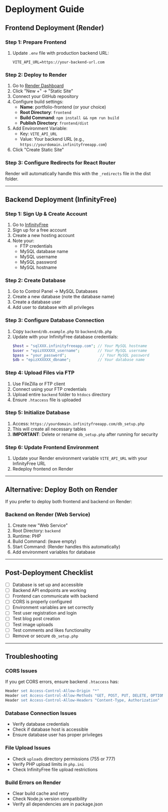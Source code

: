 # Deployment Guide

## Frontend Deployment (Render)

### Step 1: Prepare Frontend
1. Update `.env` file with production backend URL:
   ```
   VITE_API_URL=https://your-backend-url.com
   ```

### Step 2: Deploy to Render
1. Go to [Render Dashboard](https://dashboard.render.com/)
2. Click "New +" → "Static Site"
3. Connect your GitHub repository
4. Configure build settings:
   - **Name**: portfolio-frontend (or your choice)
   - **Root Directory**: `frontend`
   - **Build Command**: `npm install && npm run build`
   - **Publish Directory**: `frontend/dist`
5. Add Environment Variable:
   - Key: `VITE_API_URL`
   - Value: Your backend URL (e.g., `https://yourdomain.infinityfreeapp.com`)
6. Click "Create Static Site"

### Step 3: Configure Redirects for React Router
Render will automatically handle this with the `_redirects` file in the dist folder.

---

## Backend Deployment (InfinityFree)

### Step 1: Sign Up & Create Account
1. Go to [InfinityFree](https://infinityfree.net/)
2. Sign up for a free account
3. Create a new hosting account
4. Note your:
   - FTP credentials
   - MySQL database name
   - MySQL username
   - MySQL password
   - MySQL hostname

### Step 2: Create Database
1. Go to Control Panel → MySQL Databases
2. Create a new database (note the database name)
3. Create a database user
4. Add user to database with all privileges

### Step 3: Configure Database Connection
1. Copy `backend/db.example.php` to `backend/db.php`
2. Update with your InfinityFree database credentials:
   ```php
   $host = "sqlXXX.infinityfreeapp.com"; // Your MySQL hostname
   $user = "epizXXXXXX_username";        // Your MySQL username
   $pass = "your_password";               // Your MySQL password
   $db = "epizXXXXXX_dbname";            // Your database name
   ```

### Step 4: Upload Files via FTP
1. Use FileZilla or FTP client
2. Connect using your FTP credentials
3. Upload entire `backend` folder to `htdocs` directory
4. Ensure `.htaccess` file is uploaded

### Step 5: Initialize Database
1. Access: `https://yourdomain.infinityfreeapp.com/db_setup.php`
2. This will create all necessary tables
3. **IMPORTANT**: Delete or rename `db_setup.php` after running for security

### Step 6: Update Frontend Environment
1. Update your Render environment variable `VITE_API_URL` with your InfinityFree URL
2. Redeploy frontend on Render

---

## Alternative: Deploy Both on Render

If you prefer to deploy both frontend and backend on Render:

### Backend on Render (Web Service)
1. Create new "Web Service"
2. Root Directory: `backend`
3. Runtime: PHP
4. Build Command: (leave empty)
5. Start Command: (Render handles this automatically)
6. Add environment variables for database

---

## Post-Deployment Checklist

- [ ] Database is set up and accessible
- [ ] Backend API endpoints are working
- [ ] Frontend can communicate with backend
- [ ] CORS is properly configured
- [ ] Environment variables are set correctly
- [ ] Test user registration and login
- [ ] Test blog post creation
- [ ] Test image uploads
- [ ] Test comments and likes functionality
- [ ] Remove or secure `db_setup.php`

---

## Troubleshooting

### CORS Issues
If you get CORS errors, ensure backend `.htaccess` has:
```apache
Header set Access-Control-Allow-Origin "*"
Header set Access-Control-Allow-Methods "GET, POST, PUT, DELETE, OPTIONS"
Header set Access-Control-Allow-Headers "Content-Type, Authorization"
```

### Database Connection Issues
- Verify database credentials
- Check if database host is accessible
- Ensure database user has proper privileges

### File Upload Issues
- Check `uploads` directory permissions (755 or 777)
- Verify PHP upload limits in `php.ini`
- Check InfinityFree file upload restrictions

### Build Errors on Render
- Clear build cache and retry
- Check Node.js version compatibility
- Verify all dependencies are in package.json
